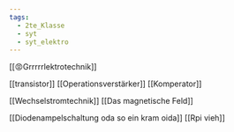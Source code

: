 ```yaml
---
tags:
  - 2te_Klasse
  - syt
  - syt_elektro
---
```

[[😡Grrrrrlektrotechnik]] 

[[transistor]]
[[Operationsverstärker]]
[[Komperator]]

[[Wechselstromtechnik]]
[[Das magnetische Feld]]

[[Diodenampelschaltung oda so ein kram oida]]
[[Rpi vieh]]